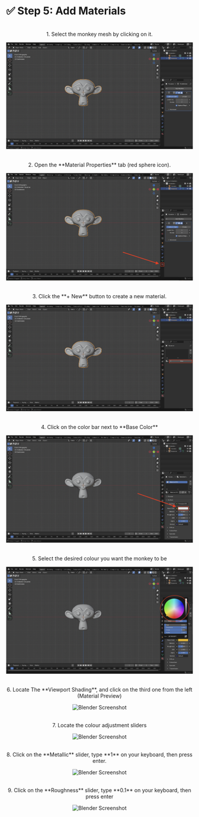 # ✅ Step 5: Add Materials

<br />
<center>1. Select the monkey mesh by clicking on it.

![Blender Screenshot](assets/Screenshot_Nicer_Smooth.png?)

<br />
<center>2. Open the **Material Properties** tab (red sphere icon).<center>

![Blender Screenshot](assets/Screenshot_Material_Tab.png)

<br />
<center>3. Click the **+ New** button to create a new material.<center>

![Blender Screenshot](assets/Screenshot_New_Material.png)

<br />
<center>4. Click on the color bar next to **Base Color**<center>

![Blender Screenshot](assets/Screenshot_Base_Colour.png)

<br />
<center>5. Select the desired colour you want the monkey to be<center>

![Blender Screenshot](assets/Screenshot_Desired_Colour.png)

<br />
<center>6. Locate The **Viewport Shading**, and click on the third one from the left (Material Preview)<center>

![Blender Screenshot](assets/Screenshot_Viewport_Shading.png)

<br />
<center>7. Locate the colour adjustment sliders<center>

![Blender Screenshot](assets/Screenshot_Locate_Sliders.png)


<br />
<center>8. Click on the **Metallic** slider, type **1** on your keyboard, then press enter.<center>

![Blender Screenshot](assets/Screenshot_Metallic_1.png)

<br />
<center>9. Click on the **Roughness** slider, type **0.1** on your keyboard, then press enter<center>

![Blender Screenshot](assets/Screenshot_Roughness.png)
